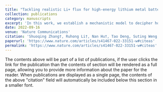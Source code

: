 ```yaml
---
title: "Tackling realistic Li+ flux for high-energy lithium metal batteries"
collection: publications
category: manuscripts
excerpt: 'In this work, we establish a mechanistic model to decipher how the SEI affects Li plating in high-fluorine electrolytes, inspiring the design of an efficient electrolyte that generates dual-halide SEI to homogenize Li+ distribution and Li deposition.'
date: 2022-09-16
venue: 'Nature Communications'
citation: 'Shuoqing Zhang†, Ruhong Li†, Nan Hu†, Tao Deng, Suting Weng, Zunchun Wu, Di Lu, Haikuo Zhang, Junbo Zhang, Xuefeng Wang, Lixin Chen, Liwu Fan*, Xiulin Fan*, Tackling realistic Li+ flux for high-energy lithium metal batteries, Nature Communications, 13, 5431 (2022).'
paperurl: 'https://www.nature.com/articles/s41467-022-33151-w#citeas'
permalink: 'https://www.nature.com/articles/s41467-022-33151-w#citeas'
---
```


The contents above will be part of a list of publications, if the user clicks the link for the publication than the contents of section will be rendered as a full page, allowing you to provide more information about the paper for the reader. When publications are displayed as a single page, the contents of the above "citation" field will automatically be included below this section in a smaller font.
